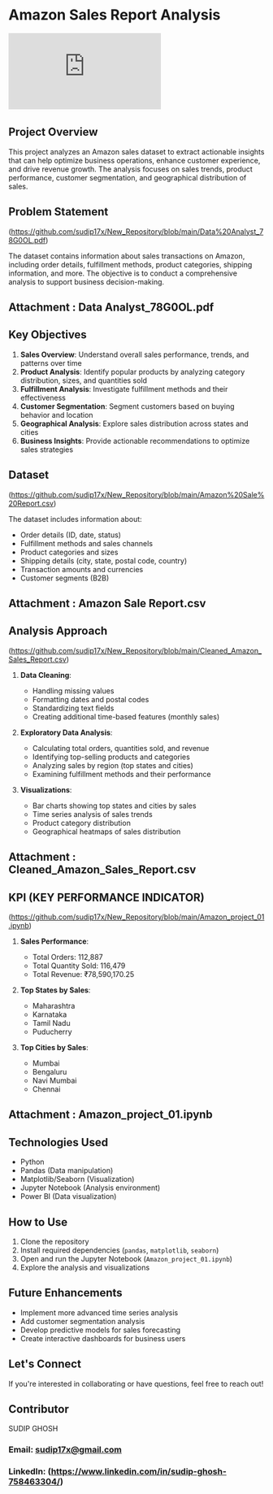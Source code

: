 # Amazon Sales Report Analysis

![image alt](https://github.com/sudip17x/Amazon_Sales_Analysis_using_python/blob/df5e8400e42a8e5ac88357a7f9d403d3471bded1/Amazon%20sales%20dashboard.pdf)

## Project Overview

This project analyzes an Amazon sales dataset to extract actionable insights that can help optimize business operations, enhance customer experience, and drive revenue growth. The analysis focuses on sales trends, product performance, customer segmentation, and geographical distribution of sales.

## Problem Statement 
(https://github.com/sudip17x/New_Repository/blob/main/Data%20Analyst_78G0OL.pdf)

The dataset contains information about sales transactions on Amazon, including order details, fulfillment methods, product categories, shipping information, and more. The objective is to conduct a comprehensive analysis to support business decision-making.
## Attachment : Data Analyst_78G0OL.pdf

## Key Objectives

1. **Sales Overview**: Understand overall sales performance, trends, and patterns over time
2. **Product Analysis**: Identify popular products by analyzing category distribution, sizes, and quantities sold
3. **Fulfillment Analysis**: Investigate fulfillment methods and their effectiveness
4. **Customer Segmentation**: Segment customers based on buying behavior and location
5. **Geographical Analysis**: Explore sales distribution across states and cities
6. **Business Insights**: Provide actionable recommendations to optimize sales strategies

## Dataset 
(https://github.com/sudip17x/New_Repository/blob/main/Amazon%20Sale%20Report.csv)

The dataset includes information about:
- Order details (ID, date, status)
- Fulfillment methods and sales channels
- Product categories and sizes
- Shipping details (city, state, postal code, country)
- Transaction amounts and currencies
- Customer segments (B2B)
## Attachment : Amazon Sale Report.csv

## Analysis Approach 
(https://github.com/sudip17x/New_Repository/blob/main/Cleaned_Amazon_Sales_Report.csv)

1. **Data Cleaning**:
   - Handling missing values
   - Formatting dates and postal codes
   - Standardizing text fields
   - Creating additional time-based features (monthly sales)

2. **Exploratory Data Analysis**:
   - Calculating total orders, quantities sold, and revenue
   - Identifying top-selling products and categories
   - Analyzing sales by region (top states and cities)
   - Examining fulfillment methods and their performance

3. **Visualizations**:
   - Bar charts showing top states and cities by sales
   - Time series analysis of sales trends
   - Product category distribution
   - Geographical heatmaps of sales distribution

## Attachment : Cleaned_Amazon_Sales_Report.csv

## KPI (KEY PERFORMANCE INDICATOR) 
(https://github.com/sudip17x/New_Repository/blob/main/Amazon_project_01.ipynb)

1. **Sales Performance**:
   - Total Orders: 112,887
   - Total Quantity Sold: 116,479
   - Total Revenue: ₹78,590,170.25

2. **Top States by Sales**:
   - Maharashtra
   - Karnataka
   - Tamil Nadu
   - Puducherry

3. **Top Cities by Sales**:
   - Mumbai
   - Bengaluru
   - Navi Mumbai
   - Chennai

## Attachment : Amazon_project_01.ipynb

## Technologies Used

- Python
- Pandas (Data manipulation)
- Matplotlib/Seaborn (Visualization)
- Jupyter Notebook (Analysis environment)
- Power BI (Data visualization)

## How to Use

1. Clone the repository
2. Install required dependencies (`pandas`, `matplotlib`, `seaborn`)
3. Open and run the Jupyter Notebook (`Amazon_project_01.ipynb`)
4. Explore the analysis and visualizations

## Future Enhancements

- Implement more advanced time series analysis
- Add customer segmentation analysis
- Develop predictive models for sales forecasting
- Create interactive dashboards for business users

## Let's Connect

If you're interested in collaborating or have questions, feel free to reach out!


## Contributor
 SUDIP GHOSH
### Email: sudip17x@gmail.com
### LinkedIn: (https://www.linkedin.com/in/sudip-ghosh-758463304/)
